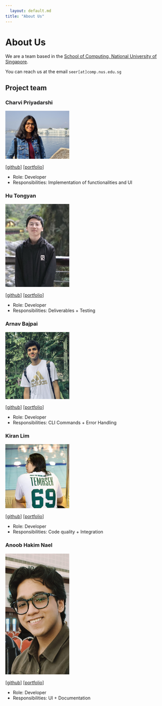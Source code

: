 ```yaml
---
  layout: default.md
title: "About Us"
---
```


# About Us

We are a team based in the [School of Computing, National University of Singapore](http://www.comp.nus.edu.sg).

You can reach us at the email `seer[at]comp.nus.edu.sg`

## Project team

### Charvi Priyadarshi

<img src="images/priyadarshicharvi.png" width="200px">

[[github](https://github.com/PriyadarshiCharvi)]
[[portfolio](team/priyadarshicharvi.md)]

* Role: Developer
* Responsibilities: Implementation of functionalities and UI

### Hu Tongyan

<img src="images/hutongyan.png" width="200px">

[[github](http://github.com/hutongyan)]
[[portfolio](team/hutongyan.md)]

* Role: Developer
* Responsibilities: Deliverables + Testing

### Arnav Bajpai

<img src="images/arnavbajpai.png" width="200px">

[[github](http://github.com/arnavbajpai)] [[portfolio](team/arnavbajpai.md)]

* Role: Developer
* Responsibilities: CLI Commands + Error Handling

### Kiran Lim

<img src="images/kiranlimtl.png" width="200px">

[[github](http://github.com/kiranlimtl)]
[[portfolio](team/kiranlimtl.md)]

* Role: Developer
* Responsibilities: Code quality + Integration

### Anoob Hakim Nael

<img src="images/naelanoob.png" width="200px">

[[github](http://github.com/naelanoob)]
[[portfolio](team/naelanoob.md)]

* Role: Developer
* Responsibilities: UI + Documentation
